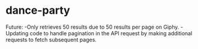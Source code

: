 # dance-party

Future:
-Only retrieves 50 results due to 50 results per page on Giphy.
-Updating code to handle pagination in the API request by making additional requests to fetch subsequent pages.

